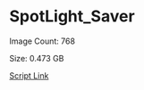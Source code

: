 # SpotLight_Saver

Image Count: 768

Size: 0.473 GB

[Script Link](https://github.com/liuyal/Archive/blob/master/Python/Utilities/Miscellaneous/spotlight_saver.py)